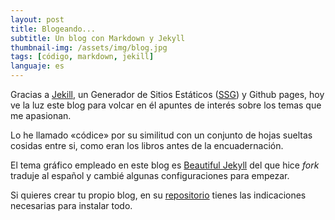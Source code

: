```yaml
---
layout: post
title: Blogeando...
subtitle: Un blog con Markdown y Jekyll
thumbnail-img: /assets/img/blog.jpg
tags: [código, markdown, jekill]
languaje: es
---
```


Gracias a [Jekill](https://jekyllrb.com/), un Generador de Sitios Estáticos ([SSG](https://www.cloudflare.com/es-es/learning/performance/static-site-generator/))  y Github pages, hoy ve la luz este blog para volcar en él apuntes de interés sobre los temas que me apasionan.

Lo he llamado «códice» por su similitud con un conjunto de hojas sueltas cosidas entre si, como eran los libros antes de la encuadernación. 

El tema gráfico empleado en este blog es [Beautiful Jekyll](https://beautifuljekyll.com/) del que hice _fork_ traduje al español y cambié algunas configuraciones para empezar. 

Si quieres crear tu propio blog, en su [repositorio](https://github.com/daattali/beautiful-jekyll) tienes las indicaciones necesarias para instalar todo.